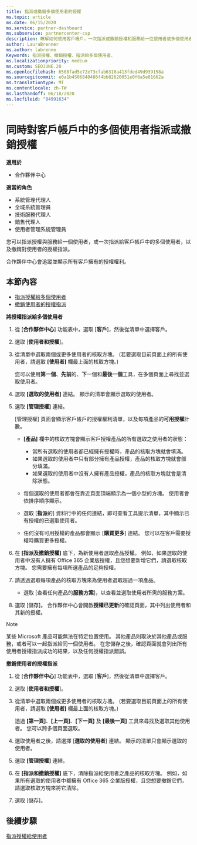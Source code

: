 ```yaml
---
title: 指派或撤銷多個使用者的授權
ms.topic: article
ms.date: 06/15/2020
ms.service: partner-dashboard
ms.subservice: partnercenter-csp
description: 瞭解如何使用客戶帳戶，一次指派或撤銷授權和服務給一位使用者或多個使用者。
author: LauraBrenner
ms.author: labrenne
Keywords: 指派授權、撤銷授權、指派給多個使用者、
ms.localizationpriority: medium
ms.custom: SEOJUNE.20
ms.openlocfilehash: 6508fad5e72e73cfab6310a413fded49d939158a
ms.sourcegitcommit: e0a1b4506840486f4bb82620051e0f6a5e81662a
ms.translationtype: MT
ms.contentlocale: zh-TW
ms.lasthandoff: 06/18/2020
ms.locfileid: "84991634"
---
```

# <a name="assign-or-revoke-licenses-at-the-same-time-to-multiple-users-in-a-customer-account"></a>同時對客戶帳戶中的多個使用者指派或撤銷授權

**適用於**

- 合作夥伴中心

**適當的角色**

- 系統管理代理人
- 全域系統管理員
- 技術服務代理人
- 銷售代理人
- 使用者管理系統管理員

您可以指派授權與服務給一個使用者，或一次指派給客戶帳戶中的多個使用者，以及撤銷對使用者的授權指派。

合作夥伴中心會追蹤並顯示所有客戶擁有的授權權利。

## <a name="in-this-section"></a>本節內容


- [指派授權給多個使用者](#assign-licenses-to-groups)
- [撤銷使用者的授權指派](#revoking-licenses)

<a href="" id="assign-licenses-to-groups"></a>
**將授權指派給多個使用者**

1. 從 [**合作夥伴中心**] 功能表中，選取 [**客戶**]，然後從清單中選擇客戶。

2. 選取 [**使用者和授權**]。

3. 從清單中選取兩個或更多使用者的核取方塊。 (若要選取目前頁面上的所有使用者，請選取 **\[使用者\]** 欄最上面的核取方塊。)

    您可以使用**第一個**、**先前**的、**下**一個和**最後一個**工具，在多個頁面上尋找並選取使用者。

4. 選取 **\[選取的使用者\]** 連結。 顯示的清單會顯示選取的使用者。

5. 選取 **\[管理授權\]** 連結。

    [管理授權] 頁面會顯示客戶帳戶的授權權利清單，以及每項產品的**可用授權**計數。

    -   **\[產品\]** 欄中的核取方塊會顯示客戶授權產品的所有選取之使用者的狀態：

        -   當所有選取的使用者都已經擁有授權時，產品的核取方塊就會填滿。
        -   如果選取的使用者中只有部分擁有產品授權，產品的核取方塊就會部分填滿。
        -   如果選取的使用者中沒有人擁有產品授權，產品的核取方塊就會是清除狀態。
    -   每個選取的使用者都會在靠近頁面頂端顯示為一個小型的方塊。 使用者會依排序順序顯示。

    -   選取 [**指派**的] 資料行中的任何連結，即可查看工具提示清單，其中顯示已有授權的已選取使用者。

    -   任何沒有可用授權的產品都會顯示 [**購買更多**] 連結。 您可以在客戶需要授權時購買更多授權。

6.  在 **\[指派及撤銷授權\]** 底下，為新使用者選取產品授權。 例如，如果選取的使用者中沒有人擁有 Office 365 企業版授權，且您想要新增它們，請選取核取方塊。 您需要擁有每項所選產品的足夠授權。

7. 請透過選取每項產品的核取方塊來為使用者選取超過一項產品。
    -   選取 [查看任何產品的**服務方案**]，以查看並選取使用者所需的服務方案。

8. 選取 [儲存]。 合作夥伴中心會開啟**授權已更新**的確認頁面，其中列出使用者和其新的授權。

>[!NOTE]
>某些 Microsoft 產品可能無法在特定位置使用。 其他產品則取決於其他產品或服務，或者可以一起指派給同一個使用者。 在您儲存之後，確認頁面就會列出所有使用者授權指派成功的結果，以及任何授權指派錯誤。


<a href="" id="revoking-licenses"></a>
**撤銷使用者的授權指派**

1. 從 [**合作夥伴中心**] 功能表中，選取 [**客戶**]，然後從清單中選擇客戶。

2. 選取 [**使用者和授權**]。

3. 從清單中選取兩個或更多使用者的核取方塊。 (若要選取目前頁面上的所有使用者，請選取 **\[使用者\]** 欄最上面的核取方塊。)

    透過 **\[第一頁\]**、**\[上一頁\]**、**\[下一頁\]** 及 **\[最後一頁\]** 工具來尋找及選取其他使用者。 您可以跨多個頁面選取。

4. 選取使用者之後，請選擇 [**選取的使用者**] 連結。 顯示的清單只會顯示選取的使用者。

5. 選取 **\[管理授權\]** 連結。

6. 在 **[指派和撤銷授權]** 底下，清除指派給使用者之產品的核取方塊。 例如，如果所有選取的使用者中都擁有 Office 365 企業版授權，且您想要撤銷它們，請選取核取方塊來將它清除。

7. 選取 [儲存]。

## <a name="next-steps"></a>後續步驟

[指派授權給使用者](assign-licenses-to-users.md)